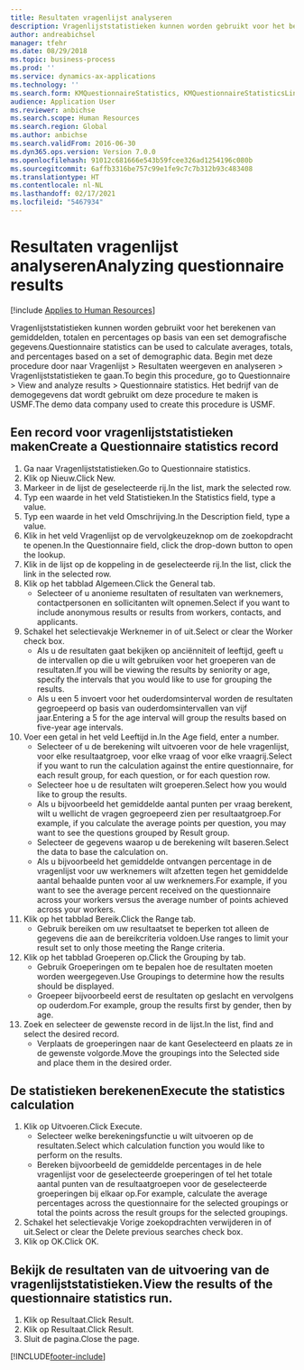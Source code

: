 ```yaml
---
title: Resultaten vragenlijst analyseren
description: Vragenlijststatistieken kunnen worden gebruikt voor het berekenen van gemiddelden, totalen en percentages op basis van een set demografische gegevens.
author: andreabichsel
manager: tfehr
ms.date: 08/29/2018
ms.topic: business-process
ms.prod: ''
ms.service: dynamics-ax-applications
ms.technology: ''
ms.search.form: KMQuestionnaireStatistics, KMQuestionnaireStatisticsLine, HcmLearningWorkspace
audience: Application User
ms.reviewer: anbichse
ms.search.scope: Human Resources
ms.search.region: Global
ms.author: anbichse
ms.search.validFrom: 2016-06-30
ms.dyn365.ops.version: Version 7.0.0
ms.openlocfilehash: 91012c681666e543b59fcee326ad1254196c080b
ms.sourcegitcommit: 6affb3316be757c99e1fe9c7c7b312b93c483408
ms.translationtype: HT
ms.contentlocale: nl-NL
ms.lasthandoff: 02/17/2021
ms.locfileid: "5467934"
---
```

# <a name="analyzing-questionnaire-results"></a><span data-ttu-id="0648b-103">Resultaten vragenlijst analyseren</span><span class="sxs-lookup"><span data-stu-id="0648b-103">Analyzing questionnaire results</span></span>

[!include [Applies to Human Resources](../includes/applies-to-hr.md)]



<span data-ttu-id="0648b-104">Vragenlijststatistieken kunnen worden gebruikt voor het berekenen van gemiddelden, totalen en percentages op basis van een set demografische gegevens.</span><span class="sxs-lookup"><span data-stu-id="0648b-104">Questionnaire statistics can be used to calculate averages, totals, and percentages based on a set of demographic data.</span></span> <span data-ttu-id="0648b-105">Begin met deze procedure door naar Vragenlijst > Resultaten weergeven en analyseren > Vragenlijststatistieken te gaan.</span><span class="sxs-lookup"><span data-stu-id="0648b-105">To begin this procedure, go to Questionnaire > View and analyze results > Questionnaire statistics.</span></span> <span data-ttu-id="0648b-106">Het bedrijf van de demogegevens dat wordt gebruikt om deze procedure te maken is USMF.</span><span class="sxs-lookup"><span data-stu-id="0648b-106">The demo data company used to create this procedure is USMF.</span></span>


## <a name="create-a-questionnaire-statistics-record"></a><span data-ttu-id="0648b-107">Een record voor vragenlijststatistieken maken</span><span class="sxs-lookup"><span data-stu-id="0648b-107">Create a Questionnaire statistics record</span></span>
1. <span data-ttu-id="0648b-108">Ga naar Vragenlijststatistieken.</span><span class="sxs-lookup"><span data-stu-id="0648b-108">Go to Questionnaire statistics.</span></span>
2. <span data-ttu-id="0648b-109">Klik op Nieuw.</span><span class="sxs-lookup"><span data-stu-id="0648b-109">Click New.</span></span>
3. <span data-ttu-id="0648b-110">Markeer in de lijst de geselecteerde rij.</span><span class="sxs-lookup"><span data-stu-id="0648b-110">In the list, mark the selected row.</span></span>
4. <span data-ttu-id="0648b-111">Typ een waarde in het veld Statistieken.</span><span class="sxs-lookup"><span data-stu-id="0648b-111">In the Statistics field, type a value.</span></span>
5. <span data-ttu-id="0648b-112">Typ een waarde in het veld Omschrijving.</span><span class="sxs-lookup"><span data-stu-id="0648b-112">In the Description field, type a value.</span></span>
6. <span data-ttu-id="0648b-113">Klik in het veld Vragenlijst op de vervolgkeuzeknop om de zoekopdracht te openen.</span><span class="sxs-lookup"><span data-stu-id="0648b-113">In the Questionnaire field, click the drop-down button to open the lookup.</span></span>
7. <span data-ttu-id="0648b-114">Klik in de lijst op de koppeling in de geselecteerde rij.</span><span class="sxs-lookup"><span data-stu-id="0648b-114">In the list, click the link in the selected row.</span></span>
8. <span data-ttu-id="0648b-115">Klik op het tabblad Algemeen.</span><span class="sxs-lookup"><span data-stu-id="0648b-115">Click the General tab.</span></span>
    * <span data-ttu-id="0648b-116">Selecteer of u anonieme resultaten of resultaten van werknemers, contactpersonen en sollicitanten wilt opnemen.</span><span class="sxs-lookup"><span data-stu-id="0648b-116">Select if you want to include anonymous results or results from workers, contacts, and applicants.</span></span>  
9. <span data-ttu-id="0648b-117">Schakel het selectievakje Werknemer in of uit.</span><span class="sxs-lookup"><span data-stu-id="0648b-117">Select or clear the Worker check box.</span></span>
    * <span data-ttu-id="0648b-118">Als u de resultaten gaat bekijken op anciënniteit of leeftijd, geeft u de intervallen op die u wilt gebruiken voor het groeperen van de resultaten.</span><span class="sxs-lookup"><span data-stu-id="0648b-118">If you will be viewing the results by seniority or age, specify the intervals that you would like to use for grouping the results.</span></span>  
    * <span data-ttu-id="0648b-119">Als u een 5 invoert voor het ouderdomsinterval worden de resultaten gegroepeerd op basis van ouderdomsintervallen van vijf jaar.</span><span class="sxs-lookup"><span data-stu-id="0648b-119">Entering a 5 for the age interval will group the results based on five-year age intervals.</span></span>  
10. <span data-ttu-id="0648b-120">Voer een getal in het veld Leeftijd in.</span><span class="sxs-lookup"><span data-stu-id="0648b-120">In the Age field, enter a number.</span></span>
    * <span data-ttu-id="0648b-121">Selecteer of u de berekening wilt uitvoeren voor de hele vragenlijst, voor elke resultaatgroep, voor elke vraag of voor elke vraagrij.</span><span class="sxs-lookup"><span data-stu-id="0648b-121">Select if you want to run the calculation against the entire questionnaire, for each result group, for each question, or for each question row.</span></span>  
    * <span data-ttu-id="0648b-122">Selecteer hoe u de resultaten wilt groeperen.</span><span class="sxs-lookup"><span data-stu-id="0648b-122">Select how you would like to group the results.</span></span>  
    * <span data-ttu-id="0648b-123">Als u bijvoorbeeld het gemiddelde aantal punten per vraag berekent, wilt u wellicht de vragen gegroepeerd zien per resultaatgroep.</span><span class="sxs-lookup"><span data-stu-id="0648b-123">For example, if you calculate the average points per question, you may want to see the questions grouped by Result group.</span></span>  
    * <span data-ttu-id="0648b-124">Selecteer de gegevens waarop u de berekening wilt baseren.</span><span class="sxs-lookup"><span data-stu-id="0648b-124">Select the data to base the calculation on.</span></span>  
    * <span data-ttu-id="0648b-125">Als u bijvoorbeeld het gemiddelde ontvangen percentage in de vragenlijst voor uw werknemers wilt afzetten tegen het gemiddelde aantal behaalde punten voor al uw werknemers.</span><span class="sxs-lookup"><span data-stu-id="0648b-125">For example, if you want to see the average percent received on the questionnaire across your workers versus the average number of points achieved across your workers.</span></span>  
11. <span data-ttu-id="0648b-126">Klik op het tabblad Bereik.</span><span class="sxs-lookup"><span data-stu-id="0648b-126">Click the Range tab.</span></span>
    * <span data-ttu-id="0648b-127">Gebruik bereiken om uw resultaatset te beperken tot alleen de gegevens die aan de bereikcriteria voldoen.</span><span class="sxs-lookup"><span data-stu-id="0648b-127">Use ranges to limit your result set to only those meeting the Range criteria.</span></span>  
12. <span data-ttu-id="0648b-128">Klik op het tabblad Groeperen op.</span><span class="sxs-lookup"><span data-stu-id="0648b-128">Click the Grouping by tab.</span></span>
    * <span data-ttu-id="0648b-129">Gebruik Groeperingen om te bepalen hoe de resultaten moeten worden weergegeven.</span><span class="sxs-lookup"><span data-stu-id="0648b-129">Use Groupings to determine how the results should be displayed.</span></span>  
    * <span data-ttu-id="0648b-130">Groepeer bijvoorbeeld eerst de resultaten op geslacht en vervolgens op ouderdom.</span><span class="sxs-lookup"><span data-stu-id="0648b-130">For example, group the results first by gender, then by age.</span></span>  
13. <span data-ttu-id="0648b-131">Zoek en selecteer de gewenste record in de lijst.</span><span class="sxs-lookup"><span data-stu-id="0648b-131">In the list, find and select the desired record.</span></span>
    * <span data-ttu-id="0648b-132">Verplaats de groeperingen naar de kant Geselecteerd en plaats ze in de gewenste volgorde.</span><span class="sxs-lookup"><span data-stu-id="0648b-132">Move the groupings into the Selected side and place them in the desired order.</span></span>  

## <a name="execute-the-statistics-calculation"></a><span data-ttu-id="0648b-133">De statistieken berekenen</span><span class="sxs-lookup"><span data-stu-id="0648b-133">Execute the statistics calculation</span></span>
1. <span data-ttu-id="0648b-134">Klik op Uitvoeren.</span><span class="sxs-lookup"><span data-stu-id="0648b-134">Click Execute.</span></span>
    * <span data-ttu-id="0648b-135">Selecteer welke berekeningsfunctie u wilt uitvoeren op de resultaten.</span><span class="sxs-lookup"><span data-stu-id="0648b-135">Select which calculation function you would like to perform on the results.</span></span>  
    * <span data-ttu-id="0648b-136">Bereken bijvoorbeeld de gemiddelde percentages in de hele vragenlijst voor de geselecteerde groeperingen of tel het totale aantal punten van de resultaatgroepen voor de geselecteerde groeperingen bij elkaar op.</span><span class="sxs-lookup"><span data-stu-id="0648b-136">For example, calculate the average percentages across the questionnaire for the selected groupings or total the points across the result groups for the selected groupings.</span></span>  
2. <span data-ttu-id="0648b-137">Schakel het selectievakje Vorige zoekopdrachten verwijderen in of uit.</span><span class="sxs-lookup"><span data-stu-id="0648b-137">Select or clear the Delete previous searches check box.</span></span>
3. <span data-ttu-id="0648b-138">Klik op OK.</span><span class="sxs-lookup"><span data-stu-id="0648b-138">Click OK.</span></span>

## <a name="view-the-results-of-the-questionnaire-statistics-run"></a><span data-ttu-id="0648b-139">Bekijk de resultaten van de uitvoering van de vragenlijststatistieken.</span><span class="sxs-lookup"><span data-stu-id="0648b-139">View the results of the questionnaire statistics run.</span></span>
1. <span data-ttu-id="0648b-140">Klik op Resultaat.</span><span class="sxs-lookup"><span data-stu-id="0648b-140">Click Result.</span></span>
2. <span data-ttu-id="0648b-141">Klik op Resultaat.</span><span class="sxs-lookup"><span data-stu-id="0648b-141">Click Result.</span></span>
3. <span data-ttu-id="0648b-142">Sluit de pagina.</span><span class="sxs-lookup"><span data-stu-id="0648b-142">Close the page.</span></span>



[!INCLUDE[footer-include](../includes/footer-banner.md)]